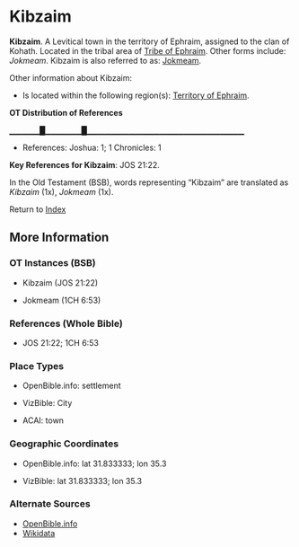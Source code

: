 # Kibzaim
**Kibzaim**. 
A Levitical town in the territory of Ephraim, assigned to the clan of Kohath. 
Located in the tribal area of [Tribe of Ephraim](../../../groups/md/acai/Ephraim.md). 
Other forms include: 
*Jokmeam*. 
Kibzaim is also referred to as: 
[Jokmeam](Jokmeam.2.md). 




Other information about Kibzaim:


* Is located within the following region(s): 
[Territory of Ephraim](TerritoryOfEphraim.md). 


**OT Distribution of References**

▁▁▁▁▁█▁▁▁▁▁▁█▁▁▁▁▁▁▁▁▁▁▁▁▁▁▁▁▁▁▁▁▁▁▁▁▁▁
* References: Joshua: 1; 1 Chronicles: 1



**Key References for Kibzaim**: 
JOS 21:22. 


In the Old Testament (BSB), words representing “Kibzaim” are translated as 
*Kibzaim* (1x), *Jokmeam* (1x). 




Return to [Index](00-Index.md)

## More Information

### OT Instances (BSB)

* Kibzaim (JOS 21:22)

* Jokmeam (1CH 6:53)



### References (Whole Bible)

* JOS 21:22; 1CH 6:53


### Place Types

* OpenBible.info: settlement

* VizBible: City

* ACAI: town



### Geographic Coordinates

* OpenBible.info: lat 31.833333; lon 35.3

* VizBible: lat 31.833333; lon 35.3



### Alternate Sources

* [OpenBible.info](https://www.openbible.info/geo/ancient/a5187a4)
* [Wikidata](http://www.wikidata.org/entity/Q6404107)



